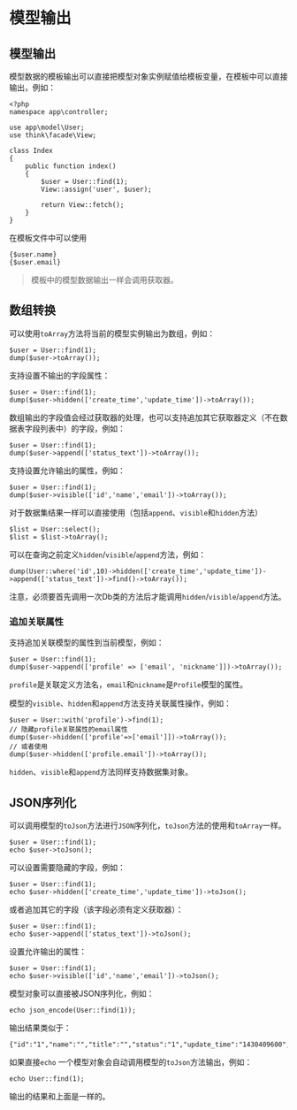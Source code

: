 # 模型输出

## 模型输出

模型数据的模板输出可以直接把模型对象实例赋值给模板变量，在模板中可以直接输出，例如：

```
<?php
namespace app\controller;

use app\model\User;
use think\facade\View;

class Index
{
    public function index()
    {
        $user = User::find(1);
        View::assign('user', $user);
        
        return View::fetch();
    }
}
```

在模板文件中可以使用

```
{$user.name}
{$user.email}
```

> 模板中的模型数据输出一样会调用获取器。

## 数组转换

可以使用`toArray`方法将当前的模型实例输出为数组，例如：

```
$user = User::find(1);
dump($user->toArray());
```

支持设置不输出的字段属性：

```
$user = User::find(1);
dump($user->hidden(['create_time','update_time'])->toArray());
```

数组输出的字段值会经过获取器的处理，也可以支持追加其它获取器定义（不在数据表字段列表中）的字段，例如：

```
$user = User::find(1);
dump($user->append(['status_text'])->toArray());
```

支持设置允许输出的属性，例如：

```
$user = User::find(1);
dump($user->visible(['id','name','email'])->toArray());
```

对于数据集结果一样可以直接使用（包括`append`、`visible`和`hidden`方法）

```
$list = User::select();
$list = $list->toArray();
```

可以在查询之前定义`hidden`/`visible`/`append`方法，例如：

```
dump(User::where('id',10)->hidden(['create_time','update_time'])->append(['status_text'])->find()->toArray());
```

注意，必须要首先调用一次Db类的方法后才能调用`hidden`/`visible`/`append`方法。

### 追加关联属性

支持追加关联模型的属性到当前模型，例如：

```
$user = User::find(1);
dump($user->append(['profile' => ['email', 'nickname']])->toArray());
```

`profile`是关联定义方法名，`email`和`nickname`是`Profile`模型的属性。

模型的`visible`、`hidden`和`append`方法支持关联属性操作，例如：

```
$user = User::with('profile')->find(1);
// 隐藏profile关联属性的email属性
dump($user->hidden(['profile'=>['email']])->toArray());
// 或者使用
dump($user->hidden(['profile.email'])->toArray());
```

`hidden`、`visible`和`append`方法同样支持数据集对象。

## JSON序列化

可以调用模型的`toJson`方法进行`JSON`序列化，`toJson`方法的使用和`toArray`一样。

```
$user = User::find(1);
echo $user->toJson();
```

可以设置需要隐藏的字段，例如：

```
$user = User::find(1);
echo $user->hidden(['create_time','update_time'])->toJson();
```

或者追加其它的字段（该字段必须有定义获取器）：

```
$user = User::find(1);
echo $user->append(['status_text'])->toJson();
```

设置允许输出的属性：

```
$user = User::find(1);
echo $user->visible(['id','name','email'])->toJson();
```

模型对象可以直接被JSON序列化，例如：

```
echo json_encode(User::find(1));
```

输出结果类似于：

```
{"id":"1","name":"","title":"","status":"1","update_time":"1430409600","score":"90.5"}
```

如果直接`echo` 一个模型对象会自动调用模型的`toJson`方法输出，例如：

```
echo User::find(1);
```

输出的结果和上面是一样的。